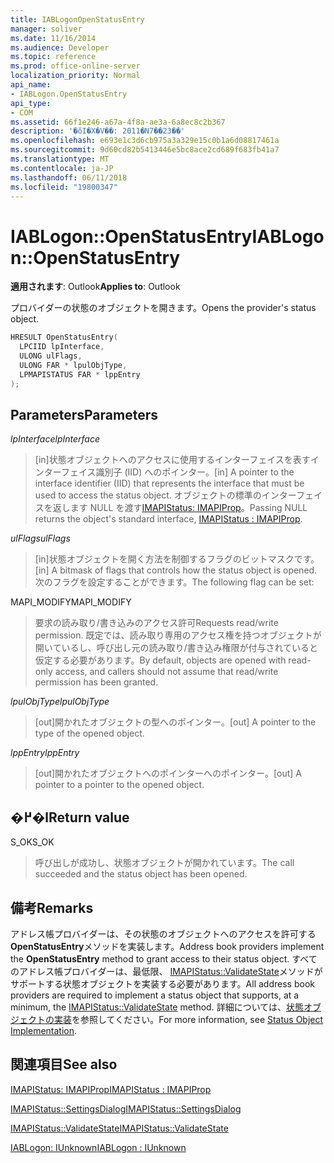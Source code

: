 ```yaml
---
title: IABLogonOpenStatusEntry
manager: soliver
ms.date: 11/16/2014
ms.audience: Developer
ms.topic: reference
ms.prod: office-online-server
localization_priority: Normal
api_name:
- IABLogon.OpenStatusEntry
api_type:
- COM
ms.assetid: 66f1e246-a67a-4f8a-ae3a-6a8ec8c2b367
description: '�ŏI�X�V��: 2011�N7��23��'
ms.openlocfilehash: e693e1c3d6cb975a3a329e15c0b1a6d08817461a
ms.sourcegitcommit: 9d60cd82b5413446e5bc8ace2cd689f683fb41a7
ms.translationtype: MT
ms.contentlocale: ja-JP
ms.lasthandoff: 06/11/2018
ms.locfileid: "19800347"
---
```

# <a name="iablogonopenstatusentry"></a><span data-ttu-id="ec61d-103">IABLogon::OpenStatusEntry</span><span class="sxs-lookup"><span data-stu-id="ec61d-103">IABLogon::OpenStatusEntry</span></span>

  
  
<span data-ttu-id="ec61d-104">**適用されます**: Outlook</span><span class="sxs-lookup"><span data-stu-id="ec61d-104">**Applies to**: Outlook</span></span> 
  
<span data-ttu-id="ec61d-105">プロバイダーの状態のオブジェクトを開きます。</span><span class="sxs-lookup"><span data-stu-id="ec61d-105">Opens the provider's status object.</span></span>
  
```cpp
HRESULT OpenStatusEntry(
  LPCIID lpInterface,
  ULONG ulFlags,
  ULONG FAR * lpulObjType,
  LPMAPISTATUS FAR * lppEntry
);
```

## <a name="parameters"></a><span data-ttu-id="ec61d-106">Parameters</span><span class="sxs-lookup"><span data-stu-id="ec61d-106">Parameters</span></span>

 <span data-ttu-id="ec61d-107">_lpInterface_</span><span class="sxs-lookup"><span data-stu-id="ec61d-107">_lpInterface_</span></span>
  
> <span data-ttu-id="ec61d-108">[in]状態オブジェクトへのアクセスに使用するインターフェイスを表すインターフェイス識別子 (IID) へのポインター。</span><span class="sxs-lookup"><span data-stu-id="ec61d-108">[in] A pointer to the interface identifier (IID) that represents the interface that must be used to access the status object.</span></span> <span data-ttu-id="ec61d-109">オブジェクトの標準のインターフェイスを返します NULL を渡す[IMAPIStatus: IMAPIProp](imapistatusimapiprop.md)。</span><span class="sxs-lookup"><span data-stu-id="ec61d-109">Passing NULL returns the object's standard interface, [IMAPIStatus : IMAPIProp](imapistatusimapiprop.md).</span></span>
    
 <span data-ttu-id="ec61d-110">_ulFlags_</span><span class="sxs-lookup"><span data-stu-id="ec61d-110">_ulFlags_</span></span>
  
> <span data-ttu-id="ec61d-111">[in]状態オブジェクトを開く方法を制御するフラグのビットマスクです。</span><span class="sxs-lookup"><span data-stu-id="ec61d-111">[in] A bitmask of flags that controls how the status object is opened.</span></span> <span data-ttu-id="ec61d-112">次のフラグを設定することができます。</span><span class="sxs-lookup"><span data-stu-id="ec61d-112">The following flag can be set:</span></span>
    
<span data-ttu-id="ec61d-113">MAPI_MODIFY</span><span class="sxs-lookup"><span data-stu-id="ec61d-113">MAPI_MODIFY</span></span> 
  
> <span data-ttu-id="ec61d-114">要求の読み取り/書き込みのアクセス許可</span><span class="sxs-lookup"><span data-stu-id="ec61d-114">Requests read/write permission.</span></span> <span data-ttu-id="ec61d-115">既定では、読み取り専用のアクセス権を持つオブジェクトが開いているし、呼び出し元の読み取り/書き込み権限が付与されていると仮定する必要があります。</span><span class="sxs-lookup"><span data-stu-id="ec61d-115">By default, objects are opened with read-only access, and callers should not assume that read/write permission has been granted.</span></span>
    
 <span data-ttu-id="ec61d-116">_lpulObjType_</span><span class="sxs-lookup"><span data-stu-id="ec61d-116">_lpulObjType_</span></span>
  
> <span data-ttu-id="ec61d-117">[out]開かれたオブジェクトの型へのポインター。</span><span class="sxs-lookup"><span data-stu-id="ec61d-117">[out] A pointer to the type of the opened object.</span></span>
    
 <span data-ttu-id="ec61d-118">_lppEntry_</span><span class="sxs-lookup"><span data-stu-id="ec61d-118">_lppEntry_</span></span>
  
> <span data-ttu-id="ec61d-119">[out]開かれたオブジェクトへのポインターへのポインター。</span><span class="sxs-lookup"><span data-stu-id="ec61d-119">[out] A pointer to a pointer to the opened object.</span></span>
    
## <a name="return-value"></a><span data-ttu-id="ec61d-120">�߂�l</span><span class="sxs-lookup"><span data-stu-id="ec61d-120">Return value</span></span>

<span data-ttu-id="ec61d-121">S_OK</span><span class="sxs-lookup"><span data-stu-id="ec61d-121">S_OK</span></span> 
  
> <span data-ttu-id="ec61d-122">呼び出しが成功し、状態オブジェクトが開かれています。</span><span class="sxs-lookup"><span data-stu-id="ec61d-122">The call succeeded and the status object has been opened.</span></span>
    
## <a name="remarks"></a><span data-ttu-id="ec61d-123">備考</span><span class="sxs-lookup"><span data-stu-id="ec61d-123">Remarks</span></span>

<span data-ttu-id="ec61d-124">アドレス帳プロバイダーは、その状態のオブジェクトへのアクセスを許可する**OpenStatusEntry**メソッドを実装します。</span><span class="sxs-lookup"><span data-stu-id="ec61d-124">Address book providers implement the **OpenStatusEntry** method to grant access to their status object.</span></span> <span data-ttu-id="ec61d-125">すべてのアドレス帳プロバイダーは、最低限、 [IMAPIStatus::ValidateState](imapistatus-validatestate.md)メソッドがサポートする状態オブジェクトを実装する必要があります。</span><span class="sxs-lookup"><span data-stu-id="ec61d-125">All address book providers are required to implement a status object that supports, at a minimum, the [IMAPIStatus::ValidateState](imapistatus-validatestate.md) method.</span></span> <span data-ttu-id="ec61d-126">詳細については、[状態オブジェクトの実装](status-object-implementation.md)を参照してください。</span><span class="sxs-lookup"><span data-stu-id="ec61d-126">For more information, see [Status Object Implementation](status-object-implementation.md).</span></span>
  
## <a name="see-also"></a><span data-ttu-id="ec61d-127">関連項目</span><span class="sxs-lookup"><span data-stu-id="ec61d-127">See also</span></span>



[<span data-ttu-id="ec61d-128">IMAPIStatus: IMAPIProp</span><span class="sxs-lookup"><span data-stu-id="ec61d-128">IMAPIStatus : IMAPIProp</span></span>](imapistatusimapiprop.md)
  
[<span data-ttu-id="ec61d-129">IMAPIStatus::SettingsDialog</span><span class="sxs-lookup"><span data-stu-id="ec61d-129">IMAPIStatus::SettingsDialog</span></span>](imapistatus-settingsdialog.md)
  
[<span data-ttu-id="ec61d-130">IMAPIStatus::ValidateState</span><span class="sxs-lookup"><span data-stu-id="ec61d-130">IMAPIStatus::ValidateState</span></span>](imapistatus-validatestate.md)
  
[<span data-ttu-id="ec61d-131">IABLogon: IUnknown</span><span class="sxs-lookup"><span data-stu-id="ec61d-131">IABLogon : IUnknown</span></span>](iablogoniunknown.md)

